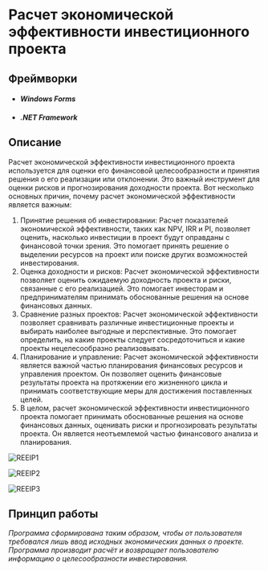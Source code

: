 # Расчет экономической эффективности инвестиционного проекта

## Фреймворки

- #### *Windows Forms*

- #### *.NET Framework*

## Описание

Расчет экономической эффективности инвестиционного проекта используется для оценки его финансовой целесообразности и принятия решения о его реализации или отклонении. Это важный инструмент для оценки рисков и прогнозирования доходности проекта. Вот несколько основных причин, почему расчет экономической эффективности является важным:
1. Принятие решения об инвестировании: Расчет показателей экономической эффективности, таких как NPV, IRR и PI, позволяет оценить, насколько инвестиции в проект будут оправданы с финансовой точки зрения. Это помогает принять решение о выделении ресурсов на проект или поиске других возможностей инвестирования.
2. Оценка доходности и рисков: Расчет экономической эффективности позволяет оценить ожидаемую доходность проекта и риски, связанные с его реализацией. Это помогает инвесторам и предпринимателям принимать обоснованные решения на основе финансовых данных.
3. Сравнение разных проектов: Расчет экономической эффективности позволяет сравнивать различные инвестиционные проекты и выбирать наиболее выгодные и перспективные. Это помогает определить, на какие проекты следует сосредоточиться и какие проекты нецелесообразно реализовывать.
4. Планирование и управление: Расчет экономической эффективности является важной частью планирования финансовых ресурсов и управления проектом. Он позволяет оценить финансовые результаты проекта на протяжении его жизненного цикла и принимать соответствующие меры для достижения поставленных целей.
5. В целом, расчет экономической эффективности инвестиционного проекта помогает принимать обоснованные решения на основе финансовых данных, оценивать риски и прогнозировать результаты проекта. Он является неотъемлемой частью финансового анализа и планирования.

![REEIP1](https://github.com/Digital-Department-Vavilov-University/Calculation-of-the-economic-efficiency-of-an-investment-project/assets/135830345/7ae1c811-b999-42ec-bca5-950673b30712)

![REEIP2](https://github.com/Digital-Department-Vavilov-University/Calculation-of-the-economic-efficiency-of-an-investment-project/assets/135830345/08d44cd6-fa59-4229-ab25-c3e284507bdf)

![REEIP3](https://github.com/Digital-Department-Vavilov-University/Calculation-of-the-economic-efficiency-of-an-investment-project/assets/135830345/bcb11941-e7fa-49ff-b6a3-7a9599bf8a04)

## Принцип работы

*Программа сформирована таким образом, чтобы от пользователя требовался лишь ввод исходных экономических данных о проекте. Программа производит расчёт и возвращает пользователю информацию о целесообразности инвестирования.*
